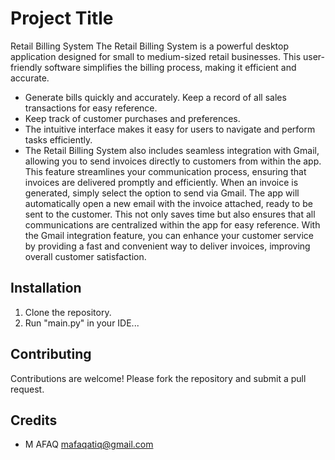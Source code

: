 # Project Title
Retail Billing System
The Retail Billing System is a powerful desktop application designed for small to medium-sized retail businesses.
This user-friendly software simplifies the billing process, making it efficient and accurate. 
- Generate bills quickly and accurately. Keep a record of all sales transactions for easy reference.
- Keep track of customer purchases and preferences.
- The intuitive interface makes it easy for users to navigate and perform tasks efficiently.
- The Retail Billing System also includes seamless integration with Gmail, allowing you to send invoices
  directly to customers from within the app. This feature streamlines your communication process, ensuring
  that invoices are delivered promptly and efficiently. When an invoice is generated, simply select the
  option to send via Gmail. The app will automatically open a new email with the invoice attached, ready
  to be sent to the customer. This not only saves time but also ensures that all communications are centralized
  within the app for easy reference. With the Gmail integration feature, you can enhance your customer service
   by providing a fast and convenient way to deliver invoices, improving overall customer satisfaction.

## Installation

1. Clone the repository.
2. Run "main.py" in your IDE...

## Contributing

Contributions are welcome! Please fork the repository and submit a pull request.

## Credits

- M AFAQ <mafaqatiq@gmail.com>
